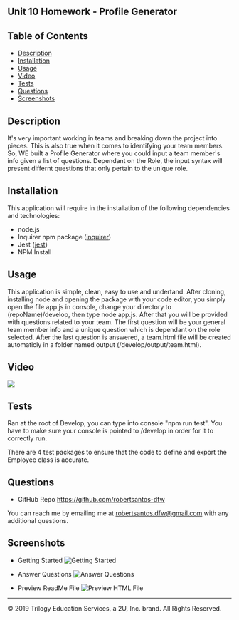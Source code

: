 ## Unit 10 Homework - Profile Generator

## Table of Contents

* [Description](#description)
* [Installation](#installation)
* [Usage](#usage)
* [Video](#video)
* [Tests](#tests)
* [Questions](#questions)
* [Screenshots](#screenshots)

## Description 

It's very important working in teams and breaking down the project into pieces. This is also true when it comes to identifying your team members. So, WE built a Profile Generator where you could input a team member's info given a list of questions. Dependant on the Role, the input syntax will present differnt questions that only pertain to the unique role.

## Installation

This application will require in the installation of the following dependencies and technologies:
* node.js
* Inquirer npm package ([inquirer](https://www.npmjs.com/package/inquirer))
* Jest ([jest](https://jestjs.io/)) 
* NPM Install

## Usage 

This application is simple, clean, easy to use and undertand. After cloning, installing node and opening the package with your code editor, you simply open the file app.js in console, change your directory to (repoName)/develop, then type node app.js. After that you will be provided with questions related to your team. The first question will be your general team member info and a unique question which is dependant on the role selected. After the last question is answered, a team.html file will be created automaticly in a folder named output (/develop/output/team.html).


## Video

[![](.develop/assets/youtube.png)](https://youtu.be/UE4TTtjjDHM "ReadMe Generator")


## Tests

Ran at the root of Develop, you can type into console "npm run test". You have to make sure your console is pointed to <reponame>/develop in order for it to correctly run.

There are 4 test packages to ensure that the code to define and export the Employee class is accurate.

## Questions

* GitHub Repo https://github.com/robertsantos-dfw

You can reach me by emailing me at robertsantos.dfw@gmail.com with any additional questions.

## Screenshots

* Getting Started
![Getting Started](.develop/assets/screenshot01.png)

* Answer Questions
![Answer Questions](.develop/assets/screenshot02.png)

* Preview ReadMe File
![Preview HTML File](.develop/assets/screenshot03.png)

---
© 2019 Trilogy Education Services, a 2U, Inc. brand. All Rights Reserved.
